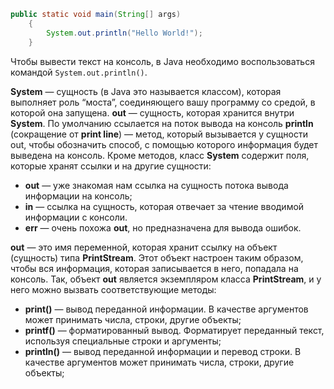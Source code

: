 ```java
public static void main(String[] args) 
	{ 
		System.out.println("Hello World!"); 
	}
```
Чтобы вывести текст на консоль, в Java необходимо воспользоваться командой `System.out.println()`.

**System** — сущность (в Java это называется классом), которая выполняет роль “моста”, соединяющего вашу программу со средой, в которой она запущена.
**out** — сущность, которая хранится внутри **System**. По умолчанию ссылается на поток вывода на консоль
**println** (сокращение от **print line**) — метод, который вызывается у сущности out, чтобы обозначить способ, с помощью которого информация будет выведена на консоль.
Кроме методов, класс **System** содержит поля, которые хранят ссылки и на другие сущности:
- **out** — уже знакомая нам ссылка на сущность потока вывода информации на консоль;
- **in** — ссылка на сущность, которая отвечает за чтение вводимой информации с консоли.
- **err** — очень похожа **out**, но предназначена для вывода ошибок.

**out** — это имя переменной, которая хранит ссылку на объект (сущность) типа **PrintStream**. Этот объект настроен таким образом, чтобы вся информация, которая записывается в него, попадала на консоль. Так, объект **out** является экземпляром класса **PrintStream**, и у него можно вызвать соответствующие методы:

- **print()** — вывод переданной информации. В качестве аргументов может принимать числа, строки, другие объекты;
- **printf()** — форматированный вывод. Форматирует переданный текст, используя специальные строки и аргументы;
- **println()** — вывод переданной информации и перевод строки. В качестве аргументов может принимать числа, строки, другие объекты;
